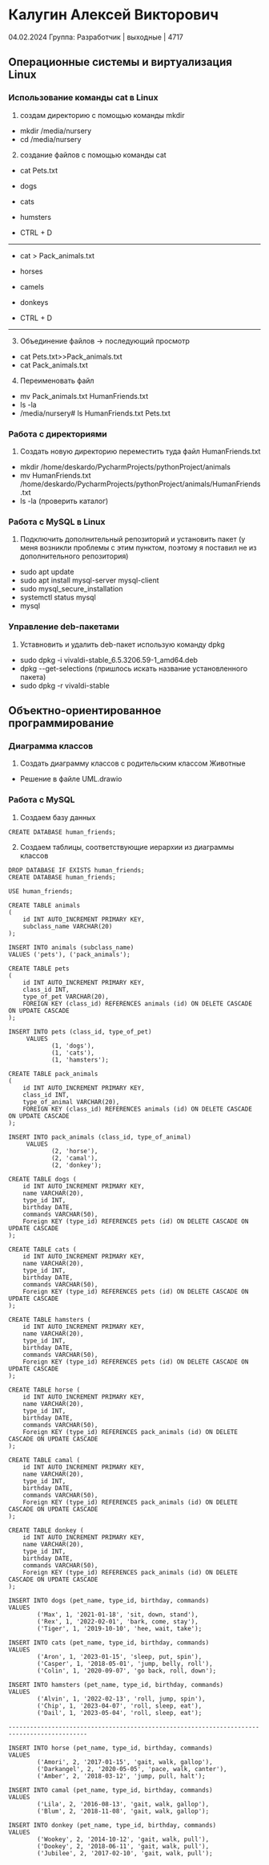 # Калугин Алексей Викторович
04.02.2024
Группа: Разработчик | выходные | 4717
## Операционные системы и виртуализация Linux
### Использование команды cat в Linux
1. создам директорию с помощью команды mkdir
- mkdir /media/nursery
- cd /media/nursery
2. создание файлов с помощью команды cat
- cat Pets.txt

- dogs
- cats
- humsters

- CTRL + D
-----
- cat > Pack_animals.txt

- horses
- camels
- donkeys

- CTRL + D
---
3. Объединение файлов -> последующий просмотр
- cat Pets.txt>>Pack_animals.txt
- cat Pack_animals.txt
4. Переименовать файл
- mv Pack_animals.txt HumanFriends.txt
- ls -la
- /media/nursery# ls
HumanFriends.txt  Pets.txt

### Работа с директориями
1. Создать новую директорию переместить туда файл HumanFriends.txt
- mkdir /home/deskardo/PycharmProjects/pythonProject/animals
- mv HumanFriends.txt /home/deskardo/PycharmProjects/pythonProject/animals/HumanFriends.txt
- ls -la (проверить каталог)

### Работа с MySQL в Linux
1. Подключить дополнительный репозиторий и установить пакет
   (у меня возникли проблемы с этим пунктом, поэтому я поставил не из дополнительного репозитория)
- sudo apt update
- sudo apt install mysql-server mysql-client
- sudo mysql_secure_installation
- systemctl status mysql
- mysql

### Управление deb-пакетами
1. Уставновить и удалить deb-пакет использую команду dpkg
- sudo dpkg -i vivaldi-stable_6.5.3206.59-1_amd64.deb
- dpkg --get-selections (пришлось искать название установленного пакета)
- sudo dpkg -r vivaldi-stable

## Объектно-ориентированное программирование
### Диаграмма классов
1. Создать диаграмму классов с родительским классом Животные
- Решение в файле UML.drawio


### Работа с MySQL
1. Создаем базу данных
~~~
CREATE DATABASE human_friends;
~~~
2. Создаем таблицы, соответствующие иерархии из диаграммы классов
~~~
DROP DATABASE IF EXISTS human_friends;
CREATE DATABASE human_friends;

USE human_friends;

CREATE TABLE animals
(
	id INT AUTO_INCREMENT PRIMARY KEY, 
	subclass_name VARCHAR(20)
);

INSERT INTO animals (subclass_name)
VALUES ('pets'), ('pack_animals');

CREATE TABLE pets
(
	id INT AUTO_INCREMENT PRIMARY KEY, 
    class_id INT,
    type_of_pet VARCHAR(20),
    FOREIGN KEY (class_id) REFERENCES animals (id) ON DELETE CASCADE ON UPDATE CASCADE
);

INSERT INTO pets (class_id, type_of_pet)
	 VALUES
			(1, 'dogs'),
            (1, 'cats'),
            (1, 'hamsters');

CREATE TABLE pack_animals
(
	id INT AUTO_INCREMENT PRIMARY KEY, 
    class_id INT,
    type_of_animal VARCHAR(20),
    FOREIGN KEY (class_id) REFERENCES animals (id) ON DELETE CASCADE ON UPDATE CASCADE
);

INSERT INTO pack_animals (class_id, type_of_animal)
	 VALUES
			(2, 'horse'),
            (2, 'camal'),
            (2, 'donkey');
            
CREATE TABLE dogs (
	id INT AUTO_INCREMENT PRIMARY KEY, 
    name VARCHAR(20), 
    type_id INT, 
    birthday DATE,
    commands VARCHAR(50),
    Foreign KEY (type_id) REFERENCES pets (id) ON DELETE CASCADE ON UPDATE CASCADE
);

CREATE TABLE cats (
	id INT AUTO_INCREMENT PRIMARY KEY, 
    name VARCHAR(20), 
    type_id INT, 
    birthday DATE,
    commands VARCHAR(50),
    Foreign KEY (type_id) REFERENCES pets (id) ON DELETE CASCADE ON UPDATE CASCADE
);

CREATE TABLE hamsters (
	id INT AUTO_INCREMENT PRIMARY KEY, 
    name VARCHAR(20), 
    type_id INT, 
    birthday DATE,
    commands VARCHAR(50),
    Foreign KEY (type_id) REFERENCES pets (id) ON DELETE CASCADE ON UPDATE CASCADE
);

CREATE TABLE horse (
	id INT AUTO_INCREMENT PRIMARY KEY, 
    name VARCHAR(20), 
    type_id INT, 
    birthday DATE,
    commands VARCHAR(50),
    Foreign KEY (type_id) REFERENCES pack_animals (id) ON DELETE CASCADE ON UPDATE CASCADE
);

CREATE TABLE camal (
	id INT AUTO_INCREMENT PRIMARY KEY, 
    name VARCHAR(20), 
    type_id INT, 
    birthday DATE,
    commands VARCHAR(50),
    Foreign KEY (type_id) REFERENCES pack_animals (id) ON DELETE CASCADE ON UPDATE CASCADE
);

CREATE TABLE donkey (
	id INT AUTO_INCREMENT PRIMARY KEY, 
    name VARCHAR(20), 
    type_id INT, 
    birthday DATE,
    commands VARCHAR(50),
    Foreign KEY (type_id) REFERENCES pack_animals (id) ON DELETE CASCADE ON UPDATE CASCADE
);

INSERT INTO dogs (pet_name, type_id, birthday, commands)
VALUES
		('Max', 1, '2021-01-18', 'sit, down, stand'),
        ('Rex', 1, '2022-02-01', 'bark, come, stay'),
        ('Tiger', 1, '2019-10-10', 'hee, wait, take');

INSERT INTO cats (pet_name, type_id, birthday, commands)
VALUES
		('Aron', 1, '2023-01-15', 'sleep, put, spin'),
        ('Casper', 1, '2018-05-01', 'jump, belly, roll'),
        ('Colin', 1, '2020-09-07', 'go back, roll, down');
        
INSERT INTO hamsters (pet_name, type_id, birthday, commands)
VALUES
		('Alvin', 1, '2022-02-13', 'roll, jump, spin'),
        ('Chip', 1, '2023-04-07', 'roll, sleep, eat'),
        ('Dail', 1, '2023-05-04', 'roll, sleep, eat');
        
--------------------------------------------------------------------------------------------

INSERT INTO horse (pet_name, type_id, birthday, commands)
VALUES
		('Amori', 2, '2017-01-15', 'gait, walk, gallop'),
        ('Darkangel', 2, '2020-05-05', 'pace, walk, canter'),
        ('Amber', 2, '2018-03-12', 'jump, pull, halt');
        
INSERT INTO camal (pet_name, type_id, birthday, commands)
VALUES
		('Lila', 2, '2016-08-13', 'gait, walk, gallop'),
        ('Blum', 2, '2018-11-08', 'gait, walk, gallop');

INSERT INTO donkey (pet_name, type_id, birthday, commands)
VALUES
		('Wookey', 2, '2014-10-12', 'gait, walk, pull'),
        ('Dookey', 2, '2018-06-11', 'gait, walk, pull'),
        ('Jubilee', 2, '2017-02-10', 'gait, walk, pull');   
~~~